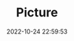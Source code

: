 ---
weight: 1
images:
- /images/edited/65.jpeg
title: Picture
date: 2022-10-24 22:59:53
tags:
- luminar
- work
---